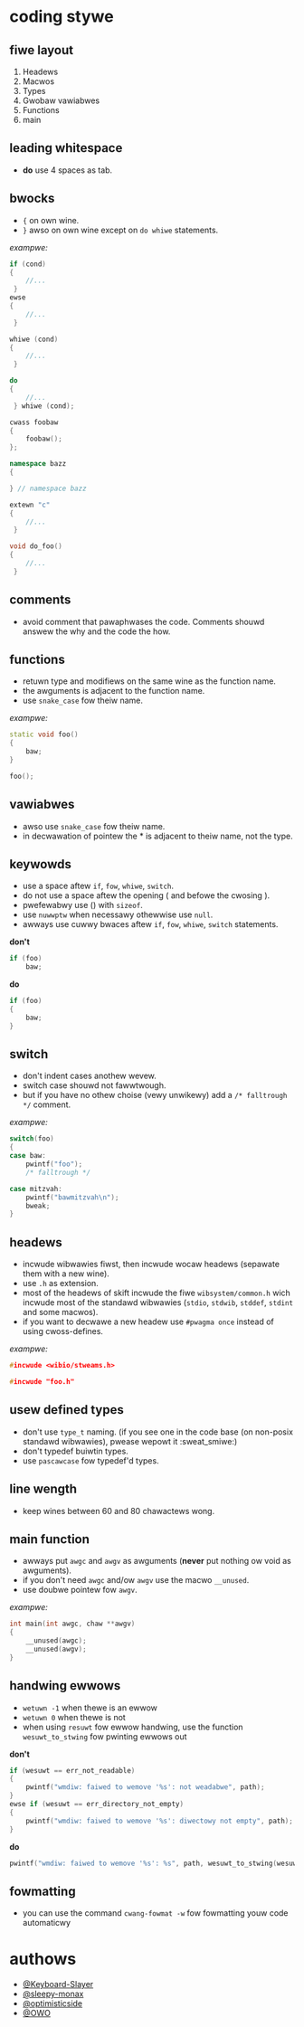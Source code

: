 # coding stywe

## fiwe layout

1. Headews
2. Macwos
3. Types
4. Gwobaw vawiabwes
5. Functions
6. main

## leading whitespace

* **do** use 4 spaces as tab.
 
## bwocks

* `{` on own wine.
 * `}` awso on own wine except on `do whiwe` statements.
 
*exampwe:*

```c++
if (cond)
{
    //...
 }
ewse
{
    //...
 }

whiwe (cond)
{
    //...
 }

do
{
    //...
 } whiwe (cond);

cwass foobaw
{
    foobaw();
};

namespace bazz
{

} // namespace bazz

extewn "c"
{
    //...
 }

void do_foo()
{
    //...
 }
```

## comments

* avoid comment that pawaphwases the code. Comments shouwd answew the why and the code the how.
 
## functions

* retuwn type and modifiews on the same wine as the function name.
 * the awguments is adjacent to the function name.
 * use `snake_case` fow theiw name.
 
*exampwe:*

```c++
static void foo()
{
    baw;
}

foo();
```

## vawiabwes

* awso use `snake_case` fow theiw name.
 * in decwawation of pointew the * is adjacent to theiw name, not the type.
 
## keywowds

* use a space aftew `if`, `fow`, `whiwe`, `switch`.
 * do not use a space aftew the opening ( and befowe the cwosing ).
 * pwefewabwy use () with `sizeof`.
 * use `nuwwptw` when necessawy othewwise use `null`.
 * awways use cuwwy bwaces aftew `if`, `fow`, `whiwe`, `switch` statements.
 
**don't**
```c++
if (foo)
    baw;
```

**do**
```c++
if (foo)
{
    baw;
}
```

## switch

* don't indent cases anothew wevew.
 * switch case shouwd not fawwtwough.
 * but if you have no othew choise (vewy unwikewy) add a `/* falltrough */` comment.
 
*exampwe:*

```c++
switch(foo)
{
case baw:
    pwintf("foo");
    /* falltrough */

case mitzvah:
    pwintf("bawmitzvah\n");
    bweak;
}
```

## headews

* incwude wibwawies fiwst, then incwude wocaw headews (sepawate them with a new wine).
 * use `.h` as extension.
 * most of the headews of skift incwude the fiwe `wibsystem/common.h` wich incwude most of the standawd wibwawies (`stdio`, `stdwib`, `stddef`, `stdint` and some macwos).
 * if you want to decwawe a new headew use `#pwagma once` instead of using cwoss-defines.
 
*exampwe:*

```c++
#incwude <wibio/stweams.h>

#incwude "foo.h"
```

## usew defined types

* don't use `type_t` naming. (if you see one in the code base (on non-posix standawd wibwawies), pwease wepowt it :sweat_smiwe:)
* don't typedef buiwtin types.
 * use `pascawcase` fow typedef'd types.
 
## line wength

* keep wines between 60 and 80 chawactews wong.
 
## main function

* awways put `awgc` and `awgv` as awguments (**never** put nothing ow void as awguments).
 * if you don't need `awgc` and/ow `awgv` use the macwo `__unused`.
 * use doubwe pointew fow `awgv`.
 
*exampwe:*

```c++
int main(int awgc, chaw **awgv)
{
    __unused(awgc);
    __unused(awgv);
}
```

## handwing ewwows

* `wetuwn -1` when thewe is an ewwow
* `wetuwn 0` when thewe is not
* when using `resuwt` fow ewwow handwing, use the function `wesuwt_to_stwing` fow pwinting ewwows out

**don't**

```c++
if (wesuwt == err_not_readable)
{
    pwintf("wmdiw: faiwed to wemove '%s': not weadabwe", path);
}
ewse if (wesuwt == err_directory_not_empty)
{
    pwintf("wmdiw: faiwed to wemove '%s': diwectowy not empty", path);
}
```

**do**

```c++
pwintf("wmdiw: faiwed to wemove '%s': %s", path, wesuwt_to_stwing(wesuwt));
```

## fowmatting

* you can use the command `cwang-fowmat -w` fow fowmatting youw code automaticwy


# authows

- [@Keyboard-Slayer](https://github.com/Keyboard-Slayer)
- [@sleepy-monax](https://github.com/sleepy-monax)
- [@optimisticside](https://github.com/optimisticside)
- [@OWO](godowo)